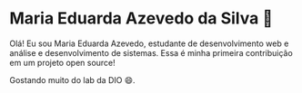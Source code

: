 # Maria Eduarda Azevedo da Silva 🚀

Olá! Eu sou Maria Eduarda Azevedo, estudante de desenvolvimento web e análise e desenvolvimento de sistemas. Essa é minha primeira contribuição em um projeto open source!

Gostando muito do lab da DIO 😄.
